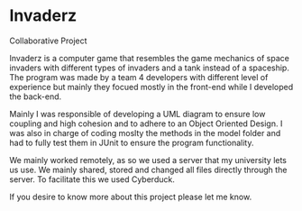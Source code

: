 # Invaderz
Collaborative Project



Invaderz is a computer game that resembles the game mechanics of space invaders with different types of invaders and a tank instead of a spaceship. The program was made by a team 4 developers with different level of experience but mainly they focued mostly in the front-end while I developed the back-end. 

Mainly I was responsible of developing a UML diagram to ensure low coupling and high cohesion and to adhere to an Object Oriented Design. I was also in charge of coding moslty the methods in the model folder and had to fully test them in JUnit to ensure the program functionality.

We mainly worked remotely, as so we used a server that my university lets us use. We mainly shared, stored and changed all files directly through the server. To facilitate this we used Cyberduck. 

If you desire to know more about this project please let me know.



